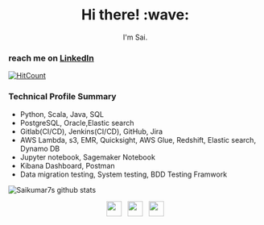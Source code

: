 <h1 align='center'> Hi there! :wave:</h1>
<p align='center'>
I'm Sai.
</p>

### reach me on [LinkedIn](https://www.linkedin.com/in/saikumar716/)

[![HitCount](http://hits.dwyl.com/saikumar716/saikumar716.svg)](http://hits.dwyl.com/saikumar716/saikumar-andhavarapu)

### Technical Profile Summary
- Python, Scala, Java, SQL
- PostgreSQL, Oracle,Elastic search
- Gitlab(CI/CD), Jenkins(CI/CD), GitHub, Jira
- AWS Lambda, s3, EMR, Quicksight, AWS Glue, Redshift, Elastic search, Dynamo DB
- Jupyter notebook, Sagemaker Notebook
-  Kibana Dashboard, Postman
- Data migration testing, System testing, BDD Testing Framwork

![Saikumar7s github stats](https://github-readme-stats.vercel.app/api/top-langs/?username=saikumar716&bg_color=30,e96443,904e95&title_color=fff&text_color=fff)

<p align='center'>
<a href="https://twitter.com/saicrystalhear"><img height="30" src="https://github.com/WaylonWalker/WaylonWalker/blob/main/icon/twitter.png?raw=true"></a>&nbsp;&nbsp;
<a href="https://instagram.com/saikumar716"><img height="30" src="https://github.com/WaylonWalker/WaylonWalker/blob/main/icon/instagram.jpg?raw=true"></a>&nbsp;&nbsp;
<a href="https://www.linkedin.com/in/saikumar-andhavarapu/"><img height="30" src="https://github.com/WaylonWalker/WaylonWalker/blob/main/icon/linkedin.png?raw=true"></a>
</p>
